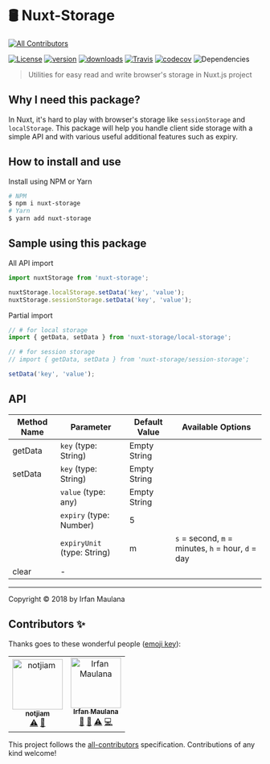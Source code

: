 # 🛢 Nuxt-Storage
[![All Contributors](https://img.shields.io/badge/all_contributors-2-orange.svg?style=flat-square)](#contributors)

[![License](https://img.shields.io/github/license/mazipan/nuxt-storage.svg?longCache=true)](https://github.com/mazipan/nuxt-storage) [![version](https://img.shields.io/npm/v/nuxt-storage.svg?maxAge=3600)](https://www.npmjs.com/package/nuxt-storage)
[![downloads](https://img.shields.io/npm/dt/nuxt-storage.svg?maxAge=86400)](https://www.npmjs.com/package/nuxt-storage) [![Travis](https://img.shields.io/travis/mazipan/nuxt-storage.svg?maxAge=86400)](https://travis-ci.org/mazipan/nuxt-storage)
[![codecov](https://codecov.io/gh/mazipan/nuxt-storage/branch/master/graph/badge.svg?maxAge=86400)](https://codecov.io/gh/mazipan/nuxt-storage) ![Dependencies](https://img.shields.io/david/mazipan/nuxt-storage.svg)

> Utilities for easy read and write browser's storage in Nuxt.js project

## Why I need this package?

In Nuxt, it's hard to play with browser's storage like `sessionStorage` and `localStorage`.
This package will help you handle client side storage with a simple API and with various useful additional features such as expiry.

## How to install and use

Install using NPM or Yarn

```bash
# NPM
$ npm i nuxt-storage
# Yarn
$ yarn add nuxt-storage
```

## Sample using this package

All API import

```js
import nuxtStorage from 'nuxt-storage';

nuxtStorage.localStorage.setData('key', 'value');
nuxtStorage.sessionStorage.setData('key', 'value');
```

Partial import

```js
// # for local storage
import { getData, setData } from 'nuxt-storage/local-storage';

// # for session storage
// import { getData, setData } from 'nuxt-storage/session-storage';

setData('key', 'value');
```

## API

| Method Name | Parameter                         | Default Value | Available Options |
|-------------|-----------------------------------|---------------|-------------------|
| getData     | `key` (type: String)              | Empty String  |  |
| setData     | `key` (type: String)              | Empty String  |  |
|             | `value` (type: any)               | Empty String  |  |
|             | `expiry` (type: Number)           | 5             |  |
|             | `expiryUnit` (type: String)       | m             | `s` = second, `m` = minutes, `h` = hour, `d` = day  |
| clear       | -                                 |               |  |

-----

Copyright © 2018 by Irfan Maulana

## Contributors ✨

Thanks goes to these wonderful people ([emoji key](https://allcontributors.org/docs/en/emoji-key)):

<!-- ALL-CONTRIBUTORS-LIST:START - Do not remove or modify this section -->
<!-- prettier-ignore -->
<table>
  <tr>
    <td align="center"><a href="http://stainfilm.com"><img src="https://avatars0.githubusercontent.com/u/3953002?v=4" width="100px;" alt="notjiam"/><br /><sub><b>notjiam</b></sub></a><br /><a href="https://github.com/mazipan/nuxt-storage/commits?author=notjiam" title="Tests">⚠️</a> <a href="https://github.com/mazipan/nuxt-storage/issues?q=author%3Anotjiam" title="Bug reports">🐛</a></td>
    <td align="center"><a href="https://www.mazipan.xyz/"><img src="https://avatars0.githubusercontent.com/u/7221389?v=4" width="100px;" alt="Irfan Maulana"/><br /><sub><b>Irfan Maulana</b></sub></a><br /><a href="https://github.com/mazipan/nuxt-storage/issues?q=author%3Amazipan" title="Bug reports">🐛</a> <a href="#maintenance-mazipan" title="Maintenance">🚧</a> <a href="https://github.com/mazipan/nuxt-storage/commits?author=mazipan" title="Tests">⚠️</a> <a href="https://github.com/mazipan/nuxt-storage/commits?author=mazipan" title="Code">💻</a></td>
  </tr>
</table>

<!-- ALL-CONTRIBUTORS-LIST:END -->

This project follows the [all-contributors](https://github.com/all-contributors/all-contributors) specification. Contributions of any kind welcome!